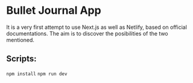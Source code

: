 # Bullet Journal App

It is a very first attempt to use Next.js as well as Netlify, based on official
documentations. The aim is to discover the posibilities of the two mentioned.

## Scripts:

`npm install`
`npm run dev`

